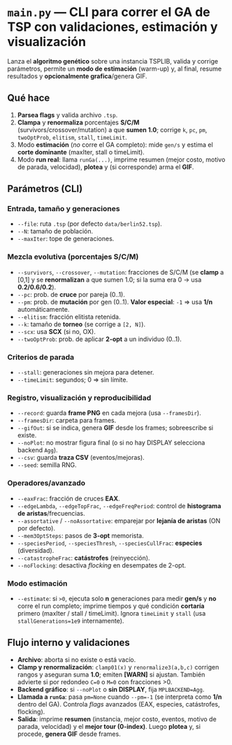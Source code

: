 # `main.py` — CLI para correr el GA de TSP con validaciones, estimación y visualización

Lanza el **algoritmo genético** sobre una instancia TSPLIB, valida y corrige parámetros, permite un **modo de estimación** (warm-up) y, al final, resume resultados y **opcionalmente grafica**/genera GIF.

## Qué hace

1. **Parsea flags** y valida archivo `.tsp`.
2. **Clampa** y **renormaliza** porcentajes **S/C/M** (survivors/crossover/mutation) a que **sumen 1.0**; corrige `k`, `pc`, `pm`, `twoOptProb`, `elitism`, `stall`, `timeLimit`.
3. Modo **estimación** (*no* corre el GA completo): mide `gen/s` y estima el **corte dominante** (maxIter, stall o timeLimit).
4. Modo **run real**: llama `runGa(...)`, imprime resumen (mejor costo, motivo de parada, velocidad), **plotea** y (si corresponde) arma el **GIF**.

## Parámetros (CLI)

### Entrada, tamaño y generaciones

- `--file`: ruta `.tsp` (por defecto `data/berlin52.tsp`).
- `--N`: tamaño de población.
- `--maxIter`: tope de generaciones.

### Mezcla evolutiva (porcentajes S/C/M)

- `--survivors`, `--crossover`, `--mutation`: fracciones de S/C/M (se **clamp** a \[0,1] y se **renormalizan** a que sumen 1.0; si la suma era 0 -> usa **0.2/0.6/0.2**).
- `--pc`: prob. de **cruce** por pareja (0..1).
- `--pm`: prob. de **mutación** por gen (0..1). **Valor especial**: `-1` => usa **1/n** automáticamente.
- `--elitism`: fracción elitista retenida.
- `--k`: tamaño de **torneo** (se corrige a `[2, N]`).
- `--scx`: usa **SCX** (si no, OX).
- `--twoOptProb`: prob. de aplicar **2-opt** a un individuo (0..1).

### Criterios de parada

- `--stall`: generaciones sin mejora para detener.
- `--timeLimit`: segundos; 0 => sin límite.

### Registro, visualización y reproducibilidad

- `--record`: guarda **frame PNG** en cada mejora (usa `--framesDir`).
- `--framesDir`: carpeta para frames.
- `--gifOut`: si se indica, genera **GIF** desde los frames; sobreescribe si existe.
- `--noPlot`: no mostrar figura final (o si no hay DISPLAY selecciona backend `Agg`).
- `--csv`: guarda **traza CSV** (eventos/mejoras).
- `--seed`: semilla RNG.

### Operadores/avanzado

- `--eaxFrac`: fracción de cruces **EAX**.
- `--edgeLambda`, `--edgeTopFrac`, `--edgeFreqPeriod`: control de **histograma de aristas**/frecuencias.
- `--assortative` / `--noAssortative`: emparejar por **lejanía de aristas** (ON por defecto).
- `--mem3OptSteps`: pasos de **3-opt** memorista.
- `--speciesPeriod`, `--speciesThresh`, `--speciesCullFrac`: **especies** (diversidad).
- `--catastropheFrac`: **catástrofes** (reinyección).
- `--noFlocking`: desactiva *flocking* en desempates de 2-opt.

### Modo estimación

- `--estimate`: si `>0`, ejecuta solo **n** generaciones para medir **gen/s** y **no** corre el run completo; imprime tiempos y qué condición **cortaría** primero (maxIter / stall / timeLimit). Ignora `timeLimit` y `stall` (usa `stallGenerations=1e9` internamente).

## Flujo interno y validaciones

- **Archivo**: aborta si no existe o está vacío.
- **Clamp y renormalización**: `clamp01(x)` y `renormalize3(a,b,c)` corrigen rangos y aseguran suma **1.0**; emiten **\[WARN]** si ajustan. También advierte si por redondeo `C=0` o `M=0` con fracciones >0.
- **Backend gráfico**: si `--noPlot` o **sin DISPLAY**, fija `MPLBACKEND=Agg`.
- **Llamada a `runGa`**: pasa `pm=None` cuando `--pm=-1` (se interpreta como **1/n** dentro del GA). Controla *flags* avanzados (EAX, especies, catástrofes, flocking).
- **Salida**: imprime **resumen** (instancia, mejor costo, eventos, motivo de parada, velocidad) y el **mejor tour (0-index)**. Luego **plotea** y, si procede, **genera GIF** desde frames.
